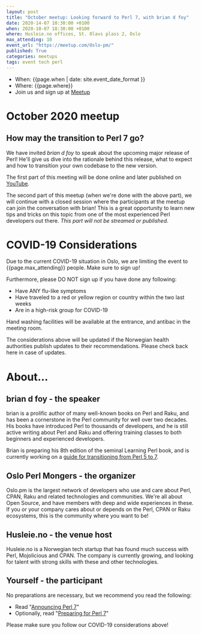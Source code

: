 ```yaml
---
layout: post
title: "October meetup: Looking forward to Perl 7, with brian d foy"
date: 2020-14-07 10:30:00 +0100
when: 2020-10-07 18:30:00 +0100
where: Husleie.no offices, St. Olavs plass 2, Oslo
max_attending: 10
event_url: "https://meetup.com/Oslo-pm/"
published: True
categories: meetups
tags: event tech perl
---
```


* When: {{page.when | date: site.event_date_format }} 
* Where: {{page.where}}
* Join us and sign up at [Meetup]({{page.event_url}})

# October 2020 meetup

## How may the transition to Perl 7 go?

We have invited _brian d foy_ to speak about the upcoming major release
of Perl! He'll give us dive into the rationale behind this release, what
to expect and how to transition your own codebase to the new version.

The first part of this meeting will be done online and later published on
[YouTube](https://www.youtube.com/channel/UCqMg7ia28fvx6iN08QR_-ig/videos).

The second part of this meetup (when we're done with the above part), we
will continue with a closed session where the participants at the meetup
can join the conversation with brian! This is a great opportunity to learn
new tips and tricks on this topic from one of the most experienced Perl
developers out there. _This part will not be streamed or published._


# COVID-19 Considerations

Due to the current COVID-19 situation in Oslo, we are limiting the event
to {{page.max_attending}} people. Make sure to sign up!

Furthermore, please DO NOT sign up if you have done any following:

* Have ANY flu-like symptoms
* Have traveled to a red or yellow region or country within the two last weeks
* Are in a high-risk group for COVID-19

Hand washing facilities will be available at the entrance, and antibac in
the meeting room.

The considerations above will be updated if the Norwegian health authorities
publish updates to their recommendations. Please check back here in case
of updates.


# About...

## brian d foy - the speaker

brian is a prolific author of many well-known books on Perl and Raku, and
has been a cornerstone in the Perl community for well over two decades.
His books have introduced Perl to thousands of developers, and he is still
active writing about Perl and Raku and offering training classes to both
beginners and experienced developers.

Brian is preparing his 8th edition of the seminal Learning Perl book, and
is currently working on a [guide for transitioning from Perl 5 to 7](https://leanpub.com/preparing_for_perl7).


## Oslo Perl Mongers - the organizer

Oslo.pm is the largest network of developers who use and care about Perl,
CPAN, Raku and related technologies and communities. We're all about Open
Source, and have members with deep and wide experiences in these. If you or
your company cares about or depends on the Perl, CPAN or Raku ecosystems,
this is the community where you want to be!


## Husleie.no - the venue host

Husleie.no is a Norwegian tech startup that has found much success with
Perl, Mojolicious and CPAN. The company is currently growing, and looking
for talent with strong skills with these and other technologies.


## Yourself - the participant

No preparations are necessary, but we recommend you read the following:

* Read "[Announcing Perl 7](https://www.perl.com/article/announcing-perl-7/)"
* Optionally, read "[Preparing for Perl 7](https://leanpub.com/preparing_for_perl7)"

Please make sure you follow our COVID-19 considerations above!

